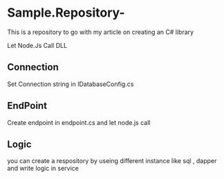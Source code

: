 # Sample.Repository-

This is a repository to go with my article on creating an C# library

Let Node.Js Call DLL

## Connection

Set Connection string in IDatabaseConfig.cs

## EndPoint

Create endpoint in endpoint.cs and let node.js call 

## Logic

you can create a respository by useing different instance like sql , dapper and write logic in service

